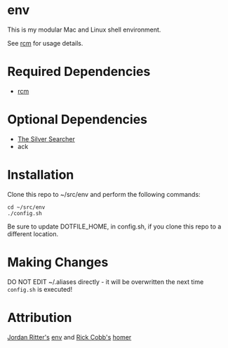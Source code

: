env
===

This is my modular Mac and Linux shell environment.

See [rcm](https://github.com/thoughtbot/rcm) for usage details.


Required Dependencies
=====================

* [rcm](https://github.com/thoughtbot/rcm)

Optional Dependencies
=====================

* [The Silver Searcher](https://github.com/ggreer/the_silver_searcher)
* ack

Installation
============

Clone this repo to ~/src/env and perform the following commands:

	cd ~/src/env
	./config.sh

Be sure to update DOTFILE_HOME, in config.sh, if you clone this repo to a different location.

Making Changes
==============

DO NOT EDIT ~/.aliases directly - it will be overwritten the next time `config.sh` is executed!

Attribution
===========
[Jordan Ritter's](github.com/jpr5) [env](github.com/jpr5/env) and [Rick Cobb's](https://github.com/cobbr2) [homer](https://github.com/cobbr2/homer)